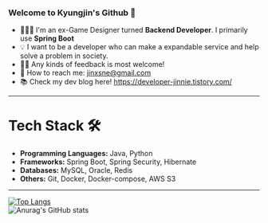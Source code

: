 ### Welcome to Kyungjin's Github 👋

- 👩🏻‍💻 I'm an ex-Game Designer turned **Backend Developer**. I primarily use **Spring Boot**
- 💡 I want to be a developer who can make a expandable service and help solve a problem in society.
- 🙌🏻 Any kinds of feedback is most welcome!
- 📧 How to reach me: jinxsne@gmail.com
- 📚 Check my dev blog here! https://developer-jinnie.tistory.com/
------
# Tech Stack 🛠️
- **Programming Languages:** Java, Python
- **Frameworks:** Spring Boot, Spring Security, Hibernate
- **Databases:** MySQL, Oracle, Redis
- **Others:** Git, Docker, Docker-compose, AWS S3
------
[![Top Langs](https://github-readme-stats.vercel.app/api/top-langs/?username=kyungjinleelee&layout=compact)](https://github.com/kyungjinleelee/github-readme-stats)
<br>
![Anurag's GitHub stats](https://github-readme-stats.vercel.app/api?username=kyungjinleelee&show_icons=true&theme=radical)
